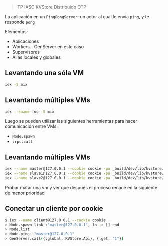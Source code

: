 > TP IASC KVStore Distribuido OTP

La aplicación en un `PingPongServer`: un actor al cual le envía `ping`, y te responde `pong`

Elementos:

* Aplicaciones
* Workers - GenServer en este caso
* Supervisores
* Alias locales y globales

## Levantando una sóla VM

```bash
iex -S mix
```

## Levantando múltiples VMs


```bash
iex --sname foo -S mix
```

Luego se pueden utilizar las siguientes herramientas para hacer comunicación entre VMs:

* `Node.spawn`
* `:rpc.call`

## Levantando múltiples VMs

```bash
iex --name master@127.0.0.1 --cookie cookie -pa _build/dev/lib/kvstore/ebin/ --app kvstore --erl "-config config/master"
iex --name slave1@127.0.0.1 --cookie cookie -pa _build/dev/lib/kvstore/ebin/ --app kvstore --erl "-config config/slave1"
iex --name slave2@127.0.0.1 --cookie cookie -pa _build/dev/lib/kvstore/ebin/ --app kvstore --erl "-config config/slave2"
```

Probar matar una vm y ver que después el proceso renace en la siguiente de menor prioridad

## Conectar un cliente por cookie

```bash
$ iex --name client@127.0.0.1 --cookie cookie
> Node.spawn_link :"master@127.0.0.1", fn -> [] end
> Node.list
> Node.ping :"master@127.0.0.1"
> GenServer.call({:global, KVStore.Api}, {:get, "1"})
```
